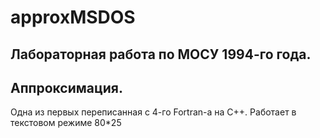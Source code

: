 # approxMSDOS
Лабораторная работа по МОСУ 1994-го года.
----
Аппроксимация.
----
Одна из первых переписанная с 4-го Fortran-а на C++.
Работает в текстовом режиме 80*25
